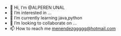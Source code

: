 - 👋 Hi, I’m @ALPEREN UNAL
- 👀 I’m interested in ...
- 🌱 I’m currently learning java,python
- 💞️ I’m looking to collaborate on ...
- 📫 How to reach me menendezggggg@hotmail.com

<!---
HolyH7369/HolyH7369 is a ✨ special ✨ repository because its `README.md` (this file) appears on your GitHub profile.
You can click the Preview link to take a look at your changes.
--->
